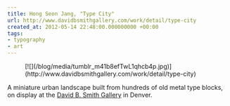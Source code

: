 ```yaml
---
title: Hong Seon Jang, "Type City"
url: http://www.davidbsmithgallery.com/work/detail/type-city
created_at: 2012-05-14 22:48:00.000000000 +00:00
tags:
- typography
- art
---
```


<figure markdown="1">
[![](/blog/media/tumblr_m41b8efTwL1qhcb4p.jpg)](http://www.davidbsmithgallery.com/work/detail/type-city)
</figure>

A miniature urban landscape built from hundreds of old metal type
blocks, on display at the [David B. Smith
Gallery](http://www.davidbsmithgallery.com/gallery) in Denver.

